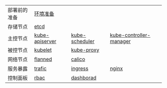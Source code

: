 <table border="0">
    <tr>
        <td><strong></strong>部署前的准备</td>
        <td><a href="01-环境准备.md">环境准备</a></td>
    </tr>
    <tr>
        <td><strong></strong>存储节点</td>
        <td><a href="01-环境准备.md">etcd</a></td>
    </tr>
    <tr>
        <td><strong></strong>主控节点</td>
        <td><a href="01-环境准备.md">kube-apiserver</a></td>
        <td><a href="01-环境准备.md">kube-scheduler</a></td>
        <td><a href="01-环境准备.md">kube-controller-manager</a></td>
    </tr>
    <tr>
        <td><strong></strong>被控节点</td>
        <td><a href="01-环境准备.md">kubelet</a></td>
        <td><a href="01-环境准备.md">kube-proxy</a></td>
    </tr>
    <tr>
        <td><strong></strong>网络节点</td>
        <td><a href="01-环境准备.md">flanned</a></td>
        <td><a href="01-环境准备.md">calico</a></td>
    </tr>
    <tr>
        <td><strong></strong>服务暴露</td>
        <td><a href="01-环境准备.md">trafic</a></td>
        <td><a href="01-环境准备.md">ingress</a></td>
        <td><a href="01-环境准备.md">nginx</a></td>
    </tr>
    <tr>
        <td><strong></strong>控制面板</td>
        <td><a href="01-环境准备.md">rbac</a></td>
        <td><a href="01-环境准备.md">dashborad</a></td>
    </tr>    
</table>
